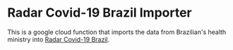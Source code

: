 # Radar Covid-19 Brazil Importer

This is a google cloud function that imports the data from Brazilian's health ministry into
[Radar Covid-19 Brazil](https://github.com/luiz290788/covid19-brazil).
